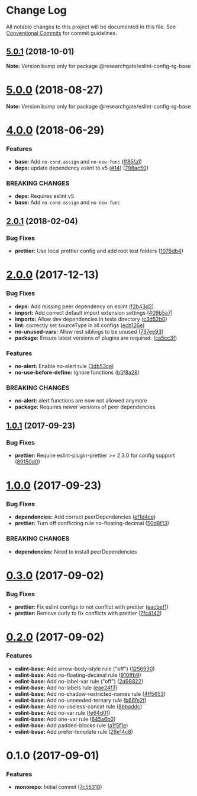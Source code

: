 # Change Log

All notable changes to this project will be documented in this file.
See [Conventional Commits](https://conventionalcommits.org) for commit guidelines.

<a name="5.0.1"></a>
## [5.0.1](https://github.com/researchgate/linting/compare/v5.0.0...v5.0.1) (2018-10-01)

**Note:** Version bump only for package @researchgate/eslint-config-rg-base





<a name="5.0.0"></a>
# [5.0.0](https://github.com/researchgate/linting/compare/v4.0.0...v5.0.0) (2018-08-27)

**Note:** Version bump only for package @researchgate/eslint-config-rg-base





<a name="4.0.0"></a>
# [4.0.0](https://github.com/researchgate/linting/compare/v3.0.0...v4.0.0) (2018-06-29)


### Features

* **base:** Add `no-cond-assign` and `no-new-func` ([ff85fa1](https://github.com/researchgate/linting/commit/ff85fa1))
* **deps:** update dependency eslint to v5 ([#14](https://github.com/researchgate/linting/issues/14)) ([798ac50](https://github.com/researchgate/linting/commit/798ac50))


### BREAKING CHANGES

* **deps:** Requires eslint v5
* **base:** Add `no-cond-assign` and `no-new-func`




<a name="2.0.1"></a>
## [2.0.1](https://github.com/researchgate/linting/compare/v2.0.0...v2.0.1) (2018-02-04)


### Bug Fixes

* **prettier:** Use local prettier config and add root test folders ([1076db4](https://github.com/researchgate/linting/commit/1076db4))




<a name="2.0.0"></a>
# [2.0.0](https://github.com/researchgate/linting/compare/v1.0.1...v2.0.0) (2017-12-13)


### Bug Fixes

* **deps:** Add missing peer dependency on eslint ([f2b43d2](https://github.com/researchgate/linting/commit/f2b43d2))
* **import:** Add correct default import extension settings ([409b5a7](https://github.com/researchgate/linting/commit/409b5a7))
* **imports:** Allow dev dependencies in tests directory ([c3d52b0](https://github.com/researchgate/linting/commit/c3d52b0))
* **lint:** correctly set sourceType in all configs ([ecb126e](https://github.com/researchgate/linting/commit/ecb126e))
* **no-unused-vars:** Allow rest siblings to be unused ([737ee93](https://github.com/researchgate/linting/commit/737ee93))
* **package:** Ensure latest versions of plugins are required. ([ca5cc3f](https://github.com/researchgate/linting/commit/ca5cc3f))


### Features

* **no-alert:** Enable no-alert rule ([3db53ce](https://github.com/researchgate/linting/commit/3db53ce))
* **no-use-before-define:** Ignore functions ([b5f8a28](https://github.com/researchgate/linting/commit/b5f8a28))


### BREAKING CHANGES

* **no-alert:** alert functions are now not allowed anymore
* **package:** Requires newer versions of peer dependencies.




<a name="1.0.1"></a>
## [1.0.1](https://github.com/researchgate/linting/compare/v1.0.0...v1.0.1) (2017-09-23)


### Bug Fixes

* **prettier:** Require eslint-plugin-prettier >= 2.3.0 for config support ([89150d0](https://github.com/researchgate/linting/commit/89150d0))




<a name="1.0.0"></a>
# [1.0.0](https://github.com/researchgate/linting/compare/v0.3.0...v1.0.0) (2017-09-23)


### Bug Fixes

* **dependencies:** Add correct peerDependencies ([ef1d4ce](https://github.com/researchgate/linting/commit/ef1d4ce))
* **prettier:** Turn off conflicting rule no-floating-decimal ([50d8f13](https://github.com/researchgate/linting/commit/50d8f13))


### BREAKING CHANGES

* **dependencies:** Need to install peerDependencies




<a name="0.3.0"></a>
# [0.3.0](https://github.com/researchgate/linting/compare/v0.2.0...v0.3.0) (2017-09-02)


### Bug Fixes

* **prettier:** Fix eslint configs to not conflict with prettier ([eacbef1](https://github.com/researchgate/linting/commit/eacbef1))
* **prettier:** Remove curly to fix conflicts with prettier ([7fc4142](https://github.com/researchgate/linting/commit/7fc4142))




<a name="0.2.0"></a>
# [0.2.0](https://github.com/researchgate/linting/compare/v0.1.1...v0.2.0) (2017-09-02)


### Features

* **eslint-base:** Add arrow-body-style rule ("off") ([1256930](https://github.com/researchgate/linting/commit/1256930))
* **eslint-base:** Add no-floating-decimal rule ([910ffb9](https://github.com/researchgate/linting/commit/910ffb9))
* **eslint-base:** Add no-label-var rule ("off") ([2d98822](https://github.com/researchgate/linting/commit/2d98822))
* **eslint-base:** Add no-labels rule ([eae24f3](https://github.com/researchgate/linting/commit/eae24f3))
* **eslint-base:** Add no-shadow-restricted-names rule ([4ff5653](https://github.com/researchgate/linting/commit/4ff5653))
* **eslint-base:** Add no-unneeded-ternary rule ([b66fe2f](https://github.com/researchgate/linting/commit/b66fe2f))
* **eslint-base:** Add no-useless-concat rule ([8bbaddc](https://github.com/researchgate/linting/commit/8bbaddc))
* **eslint-base:** Add no-var rule ([fe64d01](https://github.com/researchgate/linting/commit/fe64d01))
* **eslint-base:** Add one-var rule ([645a6b0](https://github.com/researchgate/linting/commit/645a6b0))
* **eslint-base:** Add padded-blocks rule ([a1f5f1e](https://github.com/researchgate/linting/commit/a1f5f1e))
* **eslint-base:** Add prefer-template rule ([28e14c8](https://github.com/researchgate/linting/commit/28e14c8))




<a name="0.1.0"></a>
# 0.1.0 (2017-09-01)


### Features

* **monorepo:** Initial commit ([7c56318](https://github.com/researchgate/linting/commit/7c56318))
